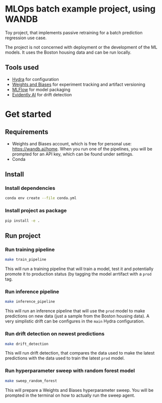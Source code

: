 # MLOps batch example project, using WANDB
Toy project, that implements passive retraining for a batch prediction regression use case.

The project is not concerned with deployment or the development of the ML models. 
It uses the Boston housing data and can be run locally.

## Tools used
- [Hydra](https://hydra.cc) for configuration 
- [Weights and Biases](https://wandb.ai) for experiment tracking and artifact versioning
- [MLFlow](https://mlflow.org) for model packaging
- [Evidently AI](https://evidentlyai.com) for drift detection

# Get started

## Requirements
- Weights and Biases account, which is free for personal use: https://wandb.ai/home.
When you run one of the pipelines, you will be prompted for an API key, which can be found under settings.
- Conda

## Install
### Install dependencies
```bash
conda env create --file conda.yml 
```
### Install project as package
```bash
pip install -e .
```

## Run project
### Run training pipeline
```bash
make train_pipeline
```
This will run a training pipeline that will train a model, test it and potentially promote it to production status (by tagging the model arrtifact with a `prod` tag.
### Run inference pipeline
```bash
make inference_pipeline
```
This will run an inference pipeline that will use the `prod` model to make predictions on new data (just a sample from the Boston housing data).
A very simplistic drift can be configures in the `main` Hydra configuration.

### Run drift detection on newest predictions
```bash
make drift_detection
```
This will run drift detection, that compares the data used to make the latest predictions with the data used to train the latest `prod` model.

### Run hyperparameter sweep with random forest model
```bash
make sweep_random_forest
```
This will prepare a Weights and Biases hyperparameter sweep. You will be prompted in the terminal on how to actually run the sweep agent. 
